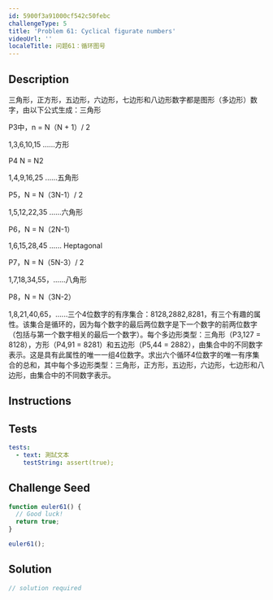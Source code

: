 ```yaml
---
id: 5900f3a91000cf542c50febc
challengeType: 5
title: 'Problem 61: Cyclical figurate numbers'
videoUrl: ''
localeTitle: 问题61：循环图号
---
```


## Description
<section id="description">三角形，正方形，五边形，六边形，七边形和八边形数字都是图形（多边形）数字，由以下公式生成：三角形<p> P3中，n = N（N + 1）/ 2 </p><p> 1,3,6,10,15 ......方形</p><p> P4 N = N2 </p><p> 1,4,9,16,25 ......五角形</p><p> P5，N = N（3N-1）/ 2 </p><p> 1,5,12,22,35 ......六角形</p><p> P6，N = N（2N-1） </p><p> 1,6,15,28,45 ...... Heptagonal </p><p> P7，N = N（5N-3）/ 2 </p><p> 1,7,18,34,55，......八角形</p><p> P8，N = N（3N-2） </p><p> 1,8,21,40,65，......三个4位数字的有序集合：8128,2882,8281，有三个有趣的属性。该集合是循环的，因为每个数字的最后两位数字是下一个数字的前两位数字（包括与第一个数字相关的最后一个数字）。每个多边形类型：三角形（P3,127 = 8128），方形（P4,91 = 8281）和五边形（P5,44 = 2882），由集合中的不同数字表示。这是具有此属性的唯一一组4位数字。求出六个循环4位数字的唯一有序集合的总和，其中每个多边形类型：三角形，正方形，五边形，六边形，七边形和八边形，由集合中的不同数字表示。 </p></section>

## Instructions
<section id="instructions">
</section>

## Tests
<section id='tests'>

```yml
tests:
  - text: 測試文本
    testString: assert(true);

```

</section>

## Challenge Seed
<section id='challengeSeed'>

<div id='js-seed'>

```js
function euler61() {
  // Good luck!
  return true;
}

euler61();

```

</div>



</section>

## Solution
<section id='solution'>

```js
// solution required
```
</section>
